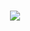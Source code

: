 <h1 align="center">
  <a href="https://git.io/typing-svg">
    <img src="https://readme-typing-svg.herokuapp.com?color=%2336BCF7&size=36&center=true&vCenter=true&width=800&height=30&lines=Ol%C3%A1!+Meu+nome+%C3%A9+Matheus+Dominguez+👋">
  </a>
</h1>
